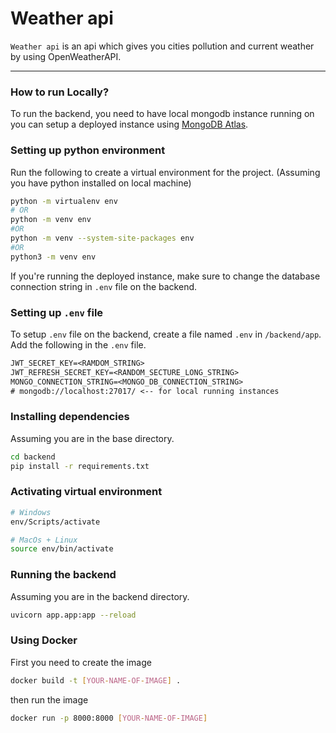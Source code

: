 # Weather api

`Weather api` is an api which gives you cities pollution and current weather by using OpenWeatherAPI.

<hr>

### How to run Locally?


To run the backend, you need to have local mongodb instance running on you can setup a deployed instance using [MongoDB Atlas](https://www.mongodb.com/atlas/database).

### Setting up python environment

Run the following to create a virtual environment for the project. (Assuming you have python installed on local machine)

```bash
python -m virtualenv env
# OR
python -m venv env
#OR
python -m venv --system-site-packages env
#OR
python3 -m venv env

```

If you're running the deployed instance, make sure to change the database connection string in `.env` file on the backend.

### Setting up `.env` file

To setup `.env` file on the backend, create a file named `.env` in `/backend/app`.
Add the following in the `.env` file.

```txt
JWT_SECRET_KEY=<RAMDOM_STRING>
JWT_REFRESH_SECRET_KEY=<RANDOM_SECTURE_LONG_STRING>
MONGO_CONNECTION_STRING=<MONGO_DB_CONNECTION_STRING>
# mongodb://localhost:27017/ <-- for local running instances
```

### Installing dependencies

Assuming you are in the base directory.

```bash
cd backend
pip install -r requirements.txt
```

### Activating virtual environment

```bash
# Windows
env/Scripts/activate

# MacOs + Linux
source env/bin/activate
```

### Running the backend

Assuming you are in the backend directory.

```bash
uvicorn app.app:app --reload
```

### Using Docker
First you need to create the image
```bash
docker build -t [YOUR-NAME-OF-IMAGE] .

```

then run the image 
```bash
docker run -p 8000:8000 [YOUR-NAME-OF-IMAGE]

```
